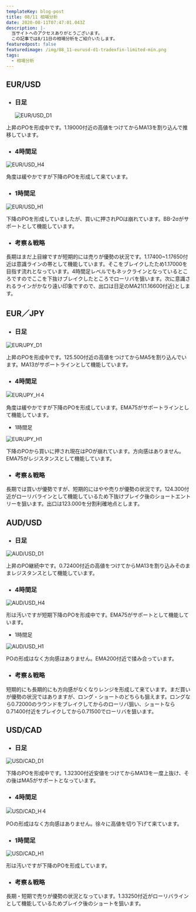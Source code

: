 ```yaml
---
templateKey: blog-post
title: 08/11 相場分析
date: 2020-08-11T07:47:01.043Z
description: |-
  当サイトへのアクセスありがとうございます。
  この記事では8/11日の相場分析をご紹介いたします。
featuredpost: false
featuredimage: /img/08_11-eurusd-d1-tradexfin-limited-min.png
tags:
  - 相場分析
---
```

## EUR/USD

* ### 日足

  ![EUR/USD_D1](/img/08_11-eurusd-d1-tradexfin-limited.png)

上昇のPOを形成中です。1.19000付近の高値をつけてからMA13を割り込んで推移しています。

* ### 4時間足

![EUR/USD_H4](/img/08_11-usdcad-h4-tradexfin-limited-min.png)

角度は緩やかですが下降のPOを形成して来ています。

* ### 1時間足

![EUR/USD_H1](/img/08_11-eurusd-h1-tradexfin-limited-min.png)

下降のPOを形成していましたが、買いに押されPOは崩れています。BB-2σがサポートとして機能しています。

* ### 考察＆戦略

長期はまだ上目線ですが短期的には売りが優勢の状況です。1.17400~1.17650付近は意識ラインの帯として機能しています。そこをブレイクしたため1.17000を目指す流れとなっています。4時間足レベルでもネックラインとなっているところですのでここを下抜けブレイクしたところでローリバを狙います。次に意識されるラインがかなり遠い印象ですので、出口は日足のMA21(1.16600付近)とします。

## EUR／JPY

* ### 日足

![EUR/JPY_D1](/img/08_11-eurjpy-d1-tradexfin-limited-min.png)

上昇のPOを形成中です。125.500付近の高値をつけてからMA5を割り込んでいます。MA13がサポートラインとして機能しています。

* ### 4時間足

![EUR/JPY_H４](/img/08_11-eurjpy-h4-tradexfin-limited-min.png)

角度は緩やかですが下降のPOを形成しています。EMA75がサポートラインとして機能しています。

* 1時間足

![EUR/JPY_H1](/img/08_11-eurjpy-h1-tradexfin-limited-2.png)

下降のPOから買いに押され現在はPOが崩れています。方向感はありません。EMA75がレジスタンスとして機能しています。

* ### 考察＆戦略

長期では買いが優勢ですが、短期的にはやや売りが優勢の状況です。124.300付近がローリバラインとして機能しているため下抜けブレイク後のショートエントリーを狙います。出口は123.000を分割利確地点とします。

## AUD/USD

* ### 日足

![AUD/USD_D1](/img/08_11-audusd-d1-tradexfin-limited-min.png)

上昇のPO継続中です。0.72400付近の高値をつけてからMA13を割り込みそのままレジスタンスとして機能しています。

* ### 4時間足

![AUD/USD_H4](/img/08_11-audusd-h4-tradexfin-limited-min.png)

形は汚いですが短期下降のPOを形成中です。EMA75がサポートとして機能しています。

* 1時間足

![AUD/USD_H1](/img/08_11-audusd-h1-tradexfin-limited-min.png)

POの形成はなく方向感はありません。EMA200付近で揉み合っています。

* ### 考察＆戦略

短期的にも長期的にも方向感がなくなりレンジを形成して来ています。まだ買いが優勢の状況ではありますが、ロング・ショートのどちらも狙えます。ロングなら0.72000のラウンドをブレイクしてからのローリバ狙い、ショートなら0.71400付近をブレイクしてから0.71500でローリバを狙います。

## USD/CAD

* ### 日足

![USD/CAD_D1](/img/08_11-usdcad-d1-tradexfin-limited-min.png)

下降のPOを形成中です。1.32300付近安値をつけてからMA13を一度上抜け、その後はMA5がサポートとなっています。

* ### 4時間足

![USD/CAD_H４](/img/08_11-usdcad-h4-tradexfin-limited-min.png)

POの形成はなく方向感はありません。徐々に高値を切り下げて来ています。

* ### 1時間足

![USD/CAD_H1](/img/08_11-usdcad-h1-tradexfin-limited-min.png)

形は汚いですが下降のPOを形成しています。

* ### 考察＆戦略

長期・短期で売りが優勢の状況となっています。1.33250付近がローリバラインとして機能しているためブレイク後のショートを狙います。